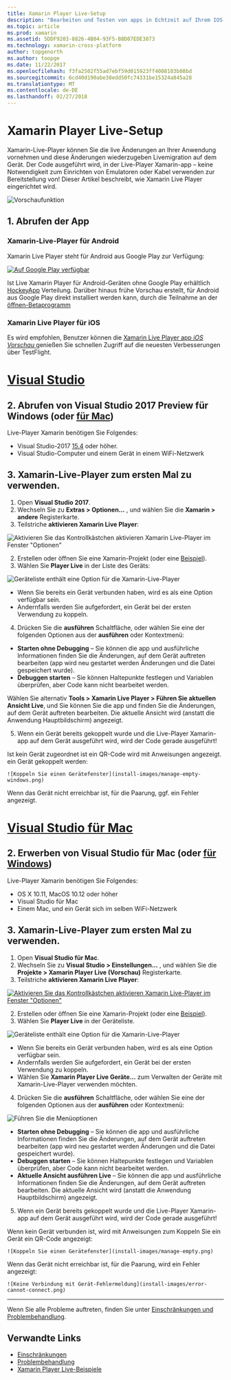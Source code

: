 ```yaml
---
title: Xamarin Player Live-Setup
description: "Bearbeiten und Testen von apps in Echtzeit auf Ihrem IOS- oder Android-Gerät"
ms.topic: article
ms.prod: xamarin
ms.assetid: 5DDF9203-8826-4B04-93F5-B8D07EDE3873
ms.technology: xamarin-cross-platform
author: topgenorth
ms.author: toopge
ms.date: 11/22/2017
ms.openlocfilehash: f3fa2502f55ad7ebf59d015923ff4008103b08bd
ms.sourcegitcommit: 6cd40d190abe38edd50fc74331be15324a845a28
ms.translationtype: MT
ms.contentlocale: de-DE
ms.lasthandoff: 02/27/2018
---
```

# <a name="xamarin-live-player-setup"></a>Xamarin Player Live-Setup

Xamarin-Live-Player können Sie die live Änderungen an Ihrer Anwendung vornehmen und diese Änderungen wiederzugeben Livemigration auf dem Gerät. Der Code ausgeführt wird, in der Live-Player Xamarin-app – keine Notwendigkeit zum Einrichten von Emulatoren oder Kabel verwenden zur Bereitstellung von! Dieser Artikel beschreibt, wie Xamarin Live Player eingerichtet wird.

![Vorschaufunktion](~/media/shared/preview.png)

## <a name="1-get-the-app"></a>1. Abrufen der App

### <a name="xamarin-live-player-for-android"></a>Xamarin-Live-Player für Android
Xamarin Live Player steht für Android aus Google Play zur Verfügung:

[ ![Auf Google Play verfügbar](install-images/google-play-badge.png)](https://play.google.com/store/apps/details?id=com.xamarin.live)

Ist Live Xamarin Player für Android-Geräten ohne Google Play erhältlich [HockeyApp](https://aka.ms/xlp-hockeyapp) Verteilung. Darüber hinaus frühe Vorschau erstellt, für Android aus Google Play direkt installiert werden kann, durch die Teilnahme an der [öffnen-Betaprogramm](https://play.google.com/apps/testing/com.xamarin.live)

### <a name="xamarin-live-player-for-ios"></a>Xamarin Live Player für iOS
Es wird empfohlen, Benutzer können die [Xamarin Live Player app _iOS Vorschau_ ](https://aka.ms/liveplayeralpha) genießen Sie schnellen Zugriff auf die neuesten Verbesserungen über TestFlight.


# <a name="visual-studiotabvswin"></a>[Visual Studio](#tab/vswin)

## <a name="2-get-visual-studio-2017-preview-on-windows-or-for-mactabsvsmac"></a>2. Abrufen von Visual Studio 2017 Preview für Windows (oder [für Mac](?tabs=vsmac))

Live-Player Xamarin benötigen Sie Folgendes:

- Visual Studio-2017 [15.4](https://developer.xamarin.com/recipes/cross-platform/ide/change_updates_channel/#visualstudio2017) oder höher.
- Visual Studio-Computer und einem Gerät in einem WiFi-Netzwerk

## <a name="3-using-xamarin-live-player-for-the-first-time"></a>3. Xamarin-Live-Player zum ersten Mal zu verwenden.

1. Open **Visual Studio 2017**.
2. Wechseln Sie zu **Extras > Optionen...**  , und wählen Sie die **Xamarin > andere** Registerkarte.
3. Teilstriche **aktivieren Xamarin Live Player**:

  ![Aktivieren Sie das Kontrollkästchen aktivieren Xamarin Live-Player im Fenster "Optionen"](install-images/vs2017-options.png)

2. Erstellen oder öffnen Sie eine Xamarin-Projekt (oder eine [Beispiel](~/tools/live-player/samples.md)).
3. Wählen Sie **Player Live** in der Liste des Geräts:

  ![Geräteliste enthält eine Option für die Xamarin-Live-Player](install-images/devices-empty-windows.png)

  * Wenn Sie bereits ein Gerät verbunden haben, wird es als eine Option verfügbar sein.
  * Andernfalls werden Sie aufgefordert, ein Gerät bei der ersten Verwendung zu koppeln.
4. Drücken Sie die **ausführen** Schaltfläche, oder wählen Sie eine der folgenden Optionen aus der **ausführen** oder Kontextmenü:

  - **Starten ohne Debugging** – Sie können die app und ausführliche Informationen finden Sie die Änderungen, auf dem Gerät auftreten bearbeiten (app wird neu gestartet werden Änderungen und die Datei gespeichert wurde).
  - **Debuggen starten** – Sie können Haltepunkte festlegen und Variablen überprüfen, aber Code kann nicht bearbeitet werden.

  Wählen Sie alternativ **Tools > Xamarin Live Player > Führen Sie aktuellen Ansicht Live**, und Sie können Sie die app und finden Sie die Änderungen, auf dem Gerät auftreten bearbeiten. Die aktuelle Ansicht wird (anstatt die Anwendung Hauptbildschirm) angezeigt.

5. Wenn ein Gerät bereits gekoppelt wurde und die Live-Player Xamarin-app auf dem Gerät ausgeführt wird, wird der Code gerade ausgeführt!

  Ist kein Gerät zugeordnet ist ein QR-Code wird mit Anweisungen angezeigt. ein Gerät gekoppelt werden:

    ![Koppeln Sie einen Gerätefenster](install-images/manage-empty-windows.png)

  Wenn das Gerät nicht erreichbar ist, für die Paarung, ggf. ein Fehler angezeigt.

# <a name="visual-studio-for-mactabvsmac"></a>[Visual Studio für Mac](#tab/vsmac)

## <a name="2-get-visual-studio-for-mac-or-for-windowstabsvswin"></a>2. Erwerben von Visual Studio für Mac (oder [für Windows](?tabs=vswin))

Live-Player Xamarin benötigen Sie Folgendes:

- OS X 10.11, MacOS 10.12 oder höher
- Visual Studio für Mac
- Einem Mac, und ein Gerät sich im selben WiFi-Netzwerk

## <a name="3-using-xamarin-live-player-for-the-first-time"></a>3. Xamarin-Live-Player zum ersten Mal zu verwenden.

1. Open **Visual Studio für Mac**.
2. Wechseln Sie zu **Visual Studio > Einstellungen...**  , und wählen Sie die **Projekte > Xamarin Player Live (Vorschau)** Registerkarte.
3. Teilstriche **aktivieren Xamarin Live Player**:

  [ ![Aktivieren Sie das Kontrollkästchen aktivieren Xamarin Live-Player im Fenster "Optionen"](install-images/vsmac-options-sml.png)](install-images/vsmac-options.png)

2. Erstellen oder öffnen Sie eine Xamarin-Projekt (oder eine [Beispiel](~/tools/live-player/samples.md)).
3. Wählen Sie **Player Live** in der Geräteliste.

  ![Geräteliste enthält eine Option für die Xamarin-Live-Player](install-images/devices.png)

  * Wenn Sie bereits ein Gerät verbunden haben, wird es als eine Option verfügbar sein.
  * Andernfalls werden Sie aufgefordert, ein Gerät bei der ersten Verwendung zu koppeln.
  * Wählen Sie **Xamarin Player Live Geräte...**  zum Verwalten der Geräte mit Xamarin-Live-Player verwenden möchten.

4. Drücken Sie die **ausführen** Schaltfläche, oder wählen Sie eine der folgenden Optionen aus der **ausführen** oder Kontextmenü:

  ![Führen Sie die Menüoptionen](install-images/run-menu.png)

  - **Starten ohne Debugging** – Sie können die app und ausführliche Informationen finden Sie die Änderungen, auf dem Gerät auftreten bearbeiten (app wird neu gestartet werden Änderungen und die Datei gespeichert wurde).
  - **Debuggen starten** – Sie können Haltepunkte festlegen und Variablen überprüfen, aber Code kann nicht bearbeitet werden.
  - **Aktuelle Ansicht ausführen Live** – Sie können die app und ausführliche Informationen finden Sie die Änderungen, auf dem Gerät auftreten bearbeiten. Die aktuelle Ansicht wird (anstatt die Anwendung Hauptbildschirm) angezeigt.

5. Wenn ein Gerät bereits gekoppelt wurde und die Live-Player Xamarin-app auf dem Gerät ausgeführt wird, wird der Code gerade ausgeführt!

  Wenn kein Gerät verbunden ist, wird mit Anweisungen zum Koppeln Sie ein Gerät ein QR-Code angezeigt:

    ![Koppeln Sie einen Gerätefenster](install-images/manage-empty.png)

  Wenn das Gerät nicht erreichbar ist, für die Paarung, wird ein Fehler angezeigt:

    ![Keine Verbindung mit Gerät-Fehlermeldung](install-images/error-cannot-connect.png)


-----

Wenn Sie alle Probleme auftreten, finden Sie unter [Einschränkungen und Problembehandlung](~/tools/live-player/troubleshooting.md).


## <a name="related-links"></a>Verwandte Links

- [Einschränkungen](~/tools/live-player/limitations.md)
- [Problembehandlung](~/tools/live-player/troubleshooting.md)
- [Xamarin Player Live-Beispiele](~/tools/livehttps://developer.xamarin.com/samples.md)
